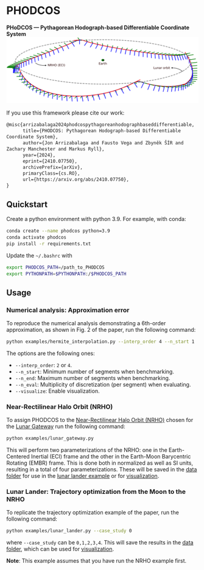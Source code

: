 # PHODCOS
**PHoDCOS — Pythagorean Hodograph-based Differentiable Coordinate System**
![Logo](examples/data/figures/nrho_cover.png)

<!-- For the implementation details, please check the [paper](coming soon ...)  -->
<!-- and/or watch the [video](coming soon ...). -->

If you use this framework please cite our work:

```
@misc{arrizabalaga2024phodcospythagoreanhodographbaseddifferentiable,
      title={PHODCOS: Pythagorean Hodograph-based Differentiable Coordinate System}, 
      author={Jon Arrizabalaga and Fausto Vega and Zbyněk ŠÍR and Zachary Manchester and Markus Ryll},
      year={2024},
      eprint={2410.07750},
      archivePrefix={arXiv},
      primaryClass={cs.RO},
      url={https://arxiv.org/abs/2410.07750}, 
}
```

## Quickstart

<!-- Install dependencies with

```
sudo apt-get install libcdd-dev
``` -->

Create a python environment with python 3.9. For example, with conda:

```bash
conda create --name phodcos python=3.9
conda activate phodcos
pip install -r requirements.txt
```

Update the `~/.bashrc` with

```bash
export PHODCOS_PATH=/path_to_PHODCOS
export PYTHONPATH=$PYTHONPATH:/$PHODCOS_PATH
```

## Usage

### Numerical analysis: Approximation error

To reproduce the numerical analysis demonstrating a 6th-order approximation, as shown in Fig. 2 of the paper, run the following command:
```bash
python examples/hermite_interpolation.py --interp_order 4 --n_start 1  --n_end 9 --visualize
```

The options are the following ones:

- `--interp_order`: `2` or `4`.
- `--n_start`: Minimum number of segments when benchmarking.
- `--n_end`: Maximum number of segments when benchmarking.
- `--n_eval`: Multiplicity of discretization (per segment) when evaluating.
- `--visualize`: Enable visualization.


### Near-Rectilinear Halo Orbit (NRHO)
To assign PHODCOS to the [Near-Rectilinear Halo Orbit (NRHO)](https://en.wikipedia.org/wiki/Near-rectilinear_halo_orbit) chosen for the [Lunar Gateway](https://en.wikipedia.org/wiki/Lunar_Gateway) run the following command:

```bash
python examples/lunar_gateway.py
```

This will perform two parameterizations of the NRHO: one in the Earth-Centered Inertial (ECI) frame and the other in the Earth-Moon Barycentric Rotating (EMBR) frame. This is done both in normalized as well as SI units, resulting in a total of four parameterizations.  These will be saved in the [data folder](examples/data) for use in the [lunar lander example](examples/lunar_lander.py) or for [visualization](examples/data/figures/parameterization_plots.py).

### Lunar Lander: Trajectory optimization from the Moon to the NRHO
To replicate the trajectory optimization example of the paper, run the following command:

```bash 
python examples/lunar_lander.py --case_study 0
```
where `--case_study` can be `0,1,2,3,4`. This will save the results in the [data folder](examples/data), which can be used for [visualization](examples/data/figures/navigation_plots.py).

**Note**: This example assumes that you have run the NRHO example first.
